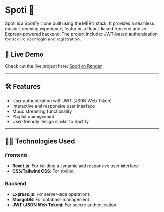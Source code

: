 # Spoti 🎵

Spoti is a Spotify clone built using the MERN stack. It provides a seamless music streaming experience, featuring a React-based frontend and an Express-powered backend. The project includes JWT-based authentication for secure user login and registration.

## 🚀 Live Demo

Check out the live project here: [Spoti on Render](https://spoti-eyc8.onrender.com/)

---

## 🛠️ Features

- User authentication with JWT (JSON Web Token)
- Interactive and responsive user interface
- Music streaming functionality
- Playlist management
- User-friendly design similar to Spotify

---

## 🧑‍💻 Technologies Used

### Frontend
- **React.js**: For building a dynamic and responsive user interface
- **CSS/Tailwind CSS**: For styling

### Backend
- **Express.js**: For server-side operations
- **MongoDB**: For database management
- **JWT (JSON Web Token)**: For secure authentication


